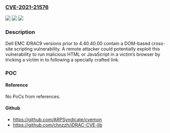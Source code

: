 ### [CVE-2021-21576](https://cve.mitre.org/cgi-bin/cvename.cgi?name=CVE-2021-21576)
![](https://img.shields.io/static/v1?label=Product&message=Integrated%20Dell%20Remote%20Access%20Controller%20(iDRAC)&color=blue)
![](https://img.shields.io/static/v1?label=Version&message=%3C%204.40.40.00%20&color=brighgreen)
![](https://img.shields.io/static/v1?label=Vulnerability&message=CWE-79%3A%20Improper%20Neutralization%20of%20Input%20During%20Web%20Page%20Generation%20('Cross-site%20Scripting')&color=brighgreen)

### Description

Dell EMC iDRAC9 versions prior to 4.40.40.00 contain a DOM-based cross-site scripting vulnerability. A remote attacker could potentially exploit this vulnerability to run malicious HTML or JavaScript in a victim’s browser by tricking a victim in to following a specially crafted link.

### POC

#### Reference
No PoCs from references.

#### Github
- https://github.com/ARPSyndicate/cvemon
- https://github.com/chnzzh/iDRAC-CVE-lib

